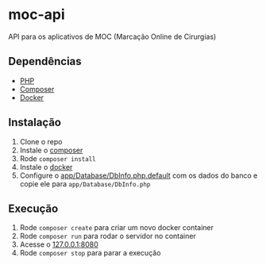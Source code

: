 # moc-api
API para os aplicativos de MOC (Marcação Online de Cirurgias)

## Dependências
* [PHP](https://www.php.net/)
* [Composer](https://getcomposer.org)
* [Docker](https://www.docker.com/)

## Instalação
1. Clone o repo
2. Instale o [composer](https://getcomposer.org/download/)
3. Rode `composer install`
4. Instale o [docker](http://docs.docker.com/mac/started/)
5. Configure o [app/Database/DbInfo.php.default](app/Database/DbInfo.php.default) com os dados do banco e copie ele para `app/Database/DbInfo.php`

## Execução
1. Rode `composer create` para criar um novo docker container
2. Rode `composer run` para rodar o servidor no container
3. Acesse o [127.0.0.1:8080](http://127.0.0.1)
4. Rode `composer stop` para parar a execução
